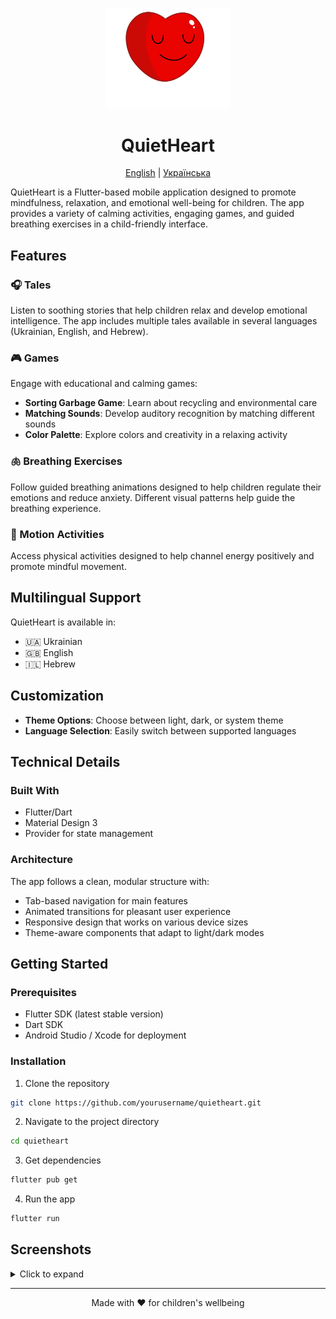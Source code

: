 <p align="center">
  <img src="assets/images/breathe_black.png" alt="QuietHeart Logo" width="200"/>
</p>

<p align="center">
  <h1 align="center">QuietHeart</h1>
</p>

<p align="center">
  <a href="README.md">English</a> |
  <a href="README.uk.md">Українська</a>
</p>

QuietHeart is a Flutter-based mobile application designed to promote mindfulness, relaxation, and
emotional well-being for children. The app provides a variety of calming activities, engaging games,
and guided breathing exercises in a child-friendly interface.

## Features

### 🎧 Tales

Listen to soothing stories that help children relax and develop emotional intelligence. The app
includes multiple tales available in several languages (Ukrainian, English, and Hebrew).

### 🎮 Games

Engage with educational and calming games:

- **Sorting Garbage Game**: Learn about recycling and environmental care
- **Matching Sounds**: Develop auditory recognition by matching different sounds
- **Color Palette**: Explore colors and creativity in a relaxing activity

### 🫁 Breathing Exercises

Follow guided breathing animations designed to help children regulate their emotions and reduce
anxiety. Different visual patterns help guide the breathing experience.

### 🏃 Motion Activities

Access physical activities designed to help channel energy positively and promote mindful movement.

## Multilingual Support

QuietHeart is available in:

- 🇺🇦 Ukrainian
- 🇬🇧 English
- 🇮🇱 Hebrew

## Customization

- **Theme Options**: Choose between light, dark, or system theme
- **Language Selection**: Easily switch between supported languages

## Technical Details

### Built With

- Flutter/Dart
- Material Design 3
- Provider for state management

### Architecture

The app follows a clean, modular structure with:

- Tab-based navigation for main features
- Animated transitions for pleasant user experience
- Responsive design that works on various device sizes
- Theme-aware components that adapt to light/dark modes

## Getting Started

### Prerequisites

- Flutter SDK (latest stable version)
- Dart SDK
- Android Studio / Xcode for deployment

### Installation

1. Clone the repository

```bash
git clone https://github.com/yourusername/quietheart.git
```

2. Navigate to the project directory

```bash
cd quietheart
```

3. Get dependencies

```bash
flutter pub get
```

4. Run the app

```bash
flutter run
```

## Screenshots

<details>
<summary>Click to expand</summary>

<img src="screenshots/tales.png" height="700">
<img src="screenshots/tales_playing.png" height="700">
<img src="screenshots/games.png" height="700">
<img src="screenshots/sorting_game.png" height="700">
<img src="screenshots/breath.png" height="700">
<img src="screenshots/motions.png" height="700">

</details>

---

<p align="center">Made with ❤️ for children's wellbeing</p>
